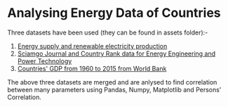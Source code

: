 # Analysing Energy Data of Countries
Three datasets have been used (they can be found in assets folder):-<br>
1) [Energy supply and renewable electricity production](https://aexruozh.labs.coursera.org/notebooks/assignments/assignment3/assets/Energy%20Indicators.xls)<br>
2) [Sciamgo Journal and Country Rank data for Energy Engineering and Power Technology](http://www.scimagojr.com/countryrank.php?category=2102)<br>
3) [Countries' GDP from 1960 to 2015 from World Bank](http://data.worldbank.org/indicator/NY.GDP.MKTP.CD)<br>

The above three datasets are merged and are anlysed to find correlation between many parameters using Pandas, Numpy, Matplotlib and Persons' Correlation. 
